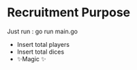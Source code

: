 # Recruitment Purpose

Just run : go run main.go

- Insert total players
- Insert total dices
- ✨Magic ✨
